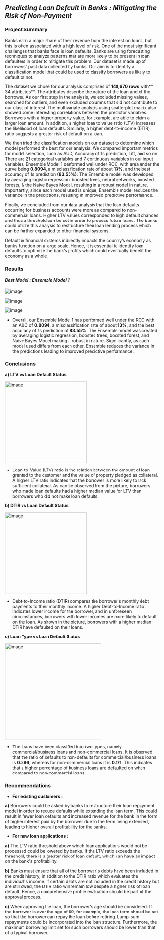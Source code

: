 ## _**Predicting Loan Default in Banks : Mitigating the Risk of Non-Payment**_


### **Project Summary**

Banks earn a major share of their revenue from the interest on loans, but this is often associated with a high level of risk. One of the most significant challenges that banks face is loan defaults. Banks are using forecasting techniques to analyze patterns that are more likely to be present in loan defaulters in order to mitigate this problem. Our dataset is made up of borrowers' past data collected by banks. Our aim is to identify a classification model that could be used to classify borrowers as likely to default or not.

The dataset we chose for our analysis comprises of **148,670 rows** with** 34 attributes**. The attributes describe the nature of the loan and of the borrower. As our first step in the analysis, we excluded missing values, searched for outliers, and even excluded columns that did not contribute to our class of interest. The multivariate analysis using scatterplot matrix also showed some interesting correlations between the predictor variables. Borrowers with a higher property value, for example, are able to claim a larger loan amount. In addition, a higher loan to value ratio (LTV) increases the likelihood of loan defaults. Similarly, a higher debt-to-income (DTIR) ratio suggests a greater risk of default on a loan.

We then tried the classification models on our dataset to determine which model performed the best for our analysis. We compared important metrics for model selection, such as AUC, Accuracy of 1s prediction, Lift, and so on. There are 21 categorical variables and 7 continuous variables in our input variables. Ensemble Model 1 performed well under ROC, with area under the curve being **0.8094**, a misclassification rate of about **13%**, and the best accuracy of 1s prediction **(83.55%)**. The Ensemble model was developed by averaging logistic regression, boosted trees, neural networks, boosted forests, & the Naive Bayes Model, resulting in a robust model in nature. Importantly, since each model used is unique, Ensemble model reduces the variance in the predictions, resulting in improved predictive performance.

Finally, we concluded from our data analysis that the loan defaults occurring for business accounts were more as compared to non-commercial loans. Higher LTV values corresponded to high default chances and thus a threshold can be set in order to process future loans. The banks could utilize this analysis to restructure their loan lending process which can be further expanded to other financial systems.

Default in financial systems indirectly impacts the country’s economy as banks function on a large scale. Hence,  it is essential to identify loan defaults to optimize the bank’s profits which could eventually benefit the economy as a whole.


### **Results**

#### _**Best Model : Ensemble Model 1**_

![image](https://user-images.githubusercontent.com/70052374/226123745-6fd00b26-24fc-44ba-824a-ae18b52a35ab.png)


![image](https://user-images.githubusercontent.com/70052374/226123800-04171255-866d-4861-8bb9-e1c6f81c6931.png)


![image](https://user-images.githubusercontent.com/70052374/226123804-b1b16d5e-751f-49c6-9583-6d22ea78b1f0.png)


* Overall, our Ensemble Model 1 has performed well under the ROC with an AUC of **0.8094**, a misclassification rate of about **13%**, and the best accuracy of 1s prediction of **83.55%**. The Ensemble model was created by averaging logistic regression, boosted trees, boosted forest, and Naive Bayes Model making it robust in nature. Significantly, as each model used differs from each other, Ensemble reduces the variance in the predictions leading to improved predictive performance.


### **Conclusions**

**a) LTV vs Loan Default Status**


<img width="266" alt="image" src="https://user-images.githubusercontent.com/70052374/226123214-1ec3c19b-f2e4-4427-88a1-3f045a001c9b.png">


* Loan-to-Value (LTV) ratio is the relation between the amount of loan granted to the customer and the value of property pledged as collateral. A higher LTV ratio indicates that the borrower is more likely to lack sufficient collateral. As can be observed from the picture, borrowers who made loan defaults had a higher median value for LTV than borrowers who did not make loan defaults.



**b) DTIR vs Loan Default Status**

<img width="266" alt="image" src="https://user-images.githubusercontent.com/70052374/226123239-3668a497-7e4b-401f-9de7-be038e38b8c8.png">


* Debt-to-Income ratio (DTIR) compares the borrower's monthly debt payments to their monthly income. A higher Debt-to-Income ratio indicates lower income for the borrower, and in unforeseen circumstances, borrowers with lower incomes are more likely to default on the loan. As shown in the picture, borrowers with a higher median DTIR have defaulted on their loans.




**c) Loan Type vs Loan Default Status**

<img width="314" alt="image" src="https://user-images.githubusercontent.com/70052374/226123357-07d0a8b4-fe90-4f63-9f64-390bc7747e97.png">


* The loans have been classified into two types, namely commercial/business loans and non-commercial loans. It is observed that the ratio of defaults to non-defaults for commercial/business loans is **0.396**, whereas for non-commercial loans it is **0.171**. This indicates that a higher percentage of business loans are defaulted on when compared to non-commercial loans.


### **Recommendations**


* **For existing customers :**

**a)** Borrowers could be asked by banks to restructure their loan repayment model in order to reduce defaults while extending the loan term. This could result in fewer loan defaults and increased revenue for the bank in the form of higher interest paid by the borrower due to the term being extended, leading to higher overall profitability for the banks.



* **For new loan applications :**

**a)** The LTV ratio threshold above which loan applications would not be processed could be lowered by banks. If the LTV ratio exceeds the threshold, there is a greater risk of loan default, which can have an impact on the bank's profitability.


**b)** Banks must ensure that all of the borrower's debts have been included in the credit history, in addition to the DTIR ratio which evaluates the individual's income. If certain debts are not included in the credit history but are still owed, the DTIR ratio will remain low despite a higher risk of loan default. Hence, a comprehensive profile evaluation should be part of the approval process.


**c)** When approving the loan, the borrower's age should be considered. If the borrower is over the age of 50, for example, the loan term should be set so that the borrower can repay the loan before retiring. Lump-sum repayments could be incorporated into the loan structure. Furthermore, the maximum borrowing limit set for such borrowers should be lower than that of a typical borrower.

